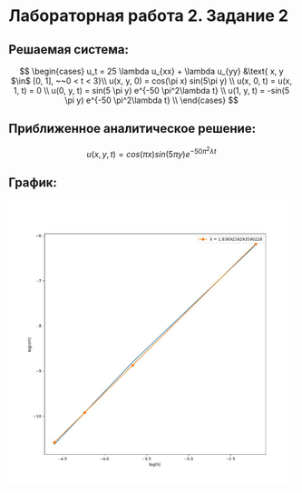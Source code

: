 # Лабораторная работа 2. Задание 2
## Решаемая система:
$$
 \begin{cases}
   u_t = 25 \lambda u_{xx} + \lambda u_{yy}   &\text{  x, y $\in$ [0, 1],  ~~0 < t < 3}\\
   u(x, y, 0) = cos(\pi x) sin(5\pi y) \\
   u(x, 0, t) = u(x, 1, t) = 0 \\
   u(0, y, t) = sin(5 \pi y) e^{-50 \pi^2\lambda t} \\
   u(1, y, t) = -sin(5 \pi y) e^{-50 \pi^2\lambda t} \\
 \end{cases}
$$
## Приближенное аналитическое решение:
$$u(x, y, t) = cos(\pi x)sin(5\pi y) e^{-50 \pi^2\lambda t}$$
## График:
![](./lab_3_1.jpg)